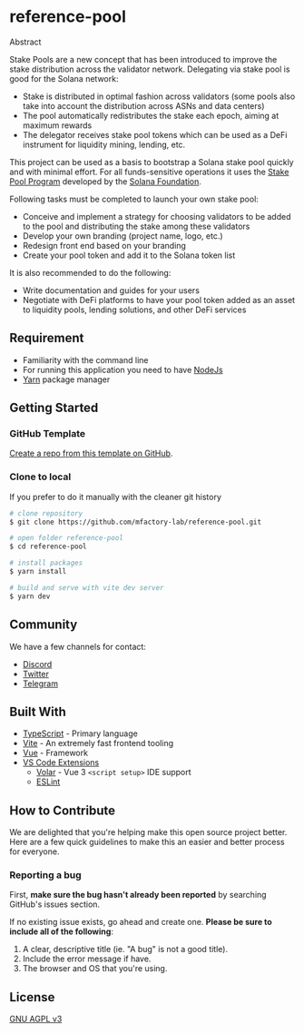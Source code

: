 # reference-pool
Abstract

Stake Pools are a new concept that has been introduced to improve the stake distribution across the validator network.
Delegating via stake pool is good for the Solana network:
* Stake is distributed in optimal fashion across validators (some pools also take into account the distribution across ASNs and data centers)
* The pool automatically redistributes the stake each epoch, aiming at maximum rewards
* The delegator receives stake pool tokens which can be used as a DeFi instrument for liquidity mining, lending, etc.

This project can be used as a basis to bootstrap a Solana stake pool quickly and with minimal effort.
For all funds-sensitive operations it uses the [Stake Pool Program](https://github.com/solana-labs/solana-program-library/tree/master/stake-pool) developed by the [Solana Foundation](https://solana.foundation/).

Following tasks must be completed to launch your own stake pool:
* Conceive and implement a strategy for choosing validators to be added to the pool and distributing the stake among these validators
* Develop your own branding (project name, logo, etc.)
* Redesign front end based on your branding
* Create your pool token and add it to the Solana token list

It is also recommended to do the following:
* Write documentation and guides for your users
* Negotiate with DeFi platforms to have your pool token added as an asset to liquidity pools, lending solutions, and other DeFi services

## Requirement

- Familiarity with the command line
- For running this application you need to have [NodeJs](https://nodejs.org/en/)
- [Yarn](https://yarnpkg.com/) package manager

## Getting Started

### GitHub Template

[Create a repo from this template on GitHub](https://github.com/mfactory-lab/reference-pool/generate).

### Clone to local

If you prefer to do it manually with the cleaner git history

```bash
# clone repository
$ git clone https://github.com/mfactory-lab/reference-pool.git

# open folder reference-pool
$ cd reference-pool

# install packages
$ yarn install

# build and serve with vite dev server
$ yarn dev
```

## Community

We have a few channels for contact:

- [Discord](https://discord.com/invite/qR4BA9QXVR) 
- [Twitter](https://twitter.com/JPoolSolana) 
- [Telegram](https://t.me/jpoolsolana) 

## Built With

- [TypeScript](https://www.typescriptlang.org/) - Primary language
- [Vite](https://vitejs.dev/) - An extremely fast frontend tooling
- [Vue](https://vuejs.org/) - Framework
- [VS Code Extensions](./.vscode/extensions.json)
  - [Volar](https://marketplace.visualstudio.com/items?itemName=johnsoncodehk.volar) - Vue 3 `<script setup>` IDE support
  - [ESLint](https://marketplace.visualstudio.com/items?itemName=dbaeumer.vscode-eslint)

## How to Contribute

We are delighted that you're helping make this open source project better. 
Here are a few quick guidelines to make this an easier and better process for everyone.

### Reporting a bug

First, **make sure the bug hasn't already been reported** by searching GitHub's issues section.

If no existing issue exists, go ahead and create one. **Please be sure to include all of the following**:

1. A clear, descriptive title (ie. "A bug" is not a good title).
2. Include the error message if have.
3. The browser and OS that you're using.

## License

[GNU AGPL v3](./LICENSE)
